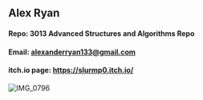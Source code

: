 ## Alex Ryan  
#### Repo: 3013 Advanced Structures and Algorithms Repo
#### Email: alexanderryan133@gmail.com
#### itch.io page: https://slurmp0.itch.io/

![IMG_0796](https://user-images.githubusercontent.com/60236905/131001375-5b7eb355-b997-47ee-a0d7-91f591dbd217.jpg)

